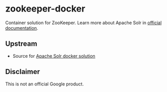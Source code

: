 # zookeeper-docker

Container solution for ZooKeeper.
Learn more about Apache Solr in [official documentation](https://zookeeper.apache.org/).

## Upstream

- Source for [Apache Solr docker solution](https://github.com/docker-solr/docker-solr/)

## Disclaimer

This is not an official Google product.

